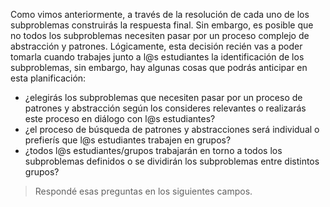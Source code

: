 Como vimos anteriormente, a través de la resolución de cada uno de los subproblemas construirás la respuesta final. Sin embargo, es posible que no todos los subproblemas necesiten pasar por un proceso complejo de abstracción y patrones. Lógicamente, esta decisión recién vas a poder tomarla cuando trabajes junto a l@s estudiantes la identificación de los subproblemas, sin embargo, hay algunas cosas que podrás anticipar en esta planificación:

* ¿elegirás los subproblemas que necesiten pasar por un proceso de patrones y abstracción según los consideres relevantes o realizarás este proceso en diálogo con l@s estudiantes?
* ¿el proceso de búsqueda de patrones y abstracciones será individual o prefierís que l@s estudiantes trabajen en grupos?
* ¿todos l@s estudiantes/grupos trabajarán en torno a todos los subproblemas definidos o se dividirán los subproblemas entre distintos grupos? 

> Respondé esas preguntas en los siguientes campos.
